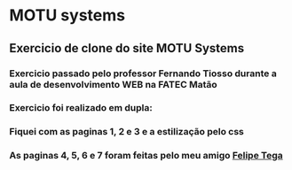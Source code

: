 # MOTU systems

## Exercicio de clone do site MOTU Systems

 ### Exercicio passado pelo professor Fernando Tiosso durante a aula de desenvolvimento WEB na FATEC Matão
 

 ### Exercicio foi realizado em dupla:
 ### Fiquei com as paginas 1, 2 e 3 e a estilização pelo css
### As paginas 4, 5, 6 e 7 foram feitas pelo meu amigo [Felipe Tega](https://github.com/felipetega)
